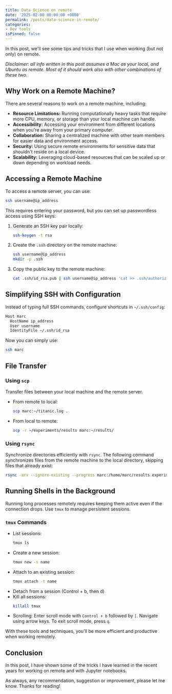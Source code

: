 ```yaml
---
title: Data Science on remote
date: '2025-02-08 00:00:00 +0000'
permalink: /posts/data-science-in-remote/
categories:
- Dev tools
isPinned: false
---
```


In this post, we'll see some tips and tricks that I use when working (but not only) on remote.

*Disclaimer: all info written in this post assumes a Mac as your local, and Ubuntu as remote. Most of it should work also with other combinations of these two.*

## Why Work on a Remote Machine?

There are several reasons to work on a remote machine, including:

- **Resource Limitations:** Running computationally heavy tasks that require more CPU, memory, or storage than your local machine can handle.  
- **Accessibility:** Accessing your environment from different locations when you're away from your primary computer.  
- **Collaboration:** Sharing a centralized machine with other team members for easier data and environment access.  
- **Security:** Using secure remote environments for sensitive data that shouldn't reside on a local device.  
- **Scalability:** Leveraging cloud-based resources that can be scaled up or down depending on workload needs.  
 
## Accessing a Remote Machine

To access a remote server, you can use:

```bash
ssh username@ip_address
```

This requires entering your password, but you can set up passwordless access using SSH keys:

1. Generate an SSH key pair locally:
   ```bash
   ssh-keygen -t rsa
   ```
2. Create the `.ssh` directory on the remote machine:
   ```bash
   ssh username@ip_address 
   mkdir -p .ssh
   ```
3. Copy the public key to the remote machine:
   ```bash
   cat .ssh/id_rsa.pub | ssh username@ip_address 'cat >> .ssh/authorized_keys'
   ```

## Simplifying SSH with Configuration

Instead of typing full SSH commands, configure shortcuts in `~/.ssh/config`:

```bash
Host marc
  HostName ip_address
  User username
  IdentityFile ~/.ssh/id_rsa
```

Now you can simply use:

```bash
ssh marc
```

## File Transfer

### Using `scp`

Transfer files between your local machine and the remote server.

- From remote to local:
  ```bash
  scp marc:~/titanic.log .
  ```
- From local to remote:
  ```bash
  scp -r ~/experiments/results marc:~/results/
  ```

### Using `rsync`

Synchronize directories efficiently with `rsync`. The following command synchronizes files from the remote machine to the local directory, skipping files that already exist:

```bash
rsync -arv --ignore-existing --progress marc:/home/marc/results experiments/results/
```

## Running Shells in the Background

Running long processes remotely requires keeping them active even if the connection drops. Use `tmux` to manage persistent sessions.

### `tmux` Commands

- List sessions:
  ```bash
  tmux ls
  ```
- Create a new session:
  ```bash
  tmux new -s name
  ```
- Attach to an existing session:
  ```bash
  tmux attach -t name
  ```
- Detach from a session (Control + b, then d)
- Kill all sessions:
  ```bash
  killall tmux
  ```
- Scrolling: Enter scroll mode with `Control + b` followed by `[`. Navigate using arrow keys. To exit scroll mode, press `q`.

With these tools and techniques, you'll be more efficient and productive when working remotely.


 ## Conclusion

In this post, I have shown some of the tricks I have learned in the recent years for working on remote and with Jupyter notebooks.

As always, any recommendation, suggestion or improvement, please let me know. Thanks for reading!
